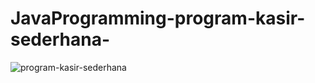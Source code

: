 # JavaProgramming-program-kasir-sederhana-
![program-kasir-sederhana](https://user-images.githubusercontent.com/91587066/224527483-c08efd48-add2-4ed4-abf1-8bd1804500b8.png)
